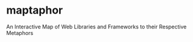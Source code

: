 maptaphor
=========

An Interactive Map of Web Libraries and Frameworks to their Respective Metaphors
